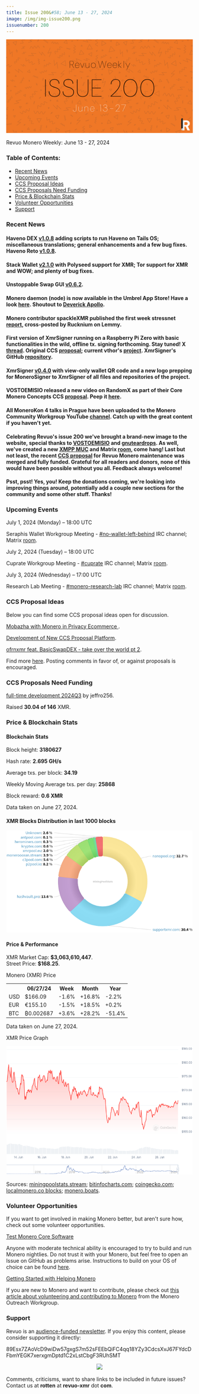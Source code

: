 ```yaml
---
title: Issue 200&#58; June 13 - 27, 2024
image: /img/img-issue200.png
issuenumber: 200
---
```

[<img src="/img/img-issue200.png" alt="Revuo Monero Weekly #200 Slide" class="img-lead">](/issue-200.html)

<p class="text-lead">Revuo Monero Weekly: June 13 - 27, 2024</p>
<!--more-->

<h3>Table of Contents:</h3>
<ul class="contents">
    <li><a href="#news">Recent News</a></li>
    <li><a href="#events">Upcoming Events</a></li>
    <li><a href="#ideas">CCS Proposal Ideas</a></li>
    <li><a href="#proposals">CCS Proposals Need Funding</a></li>
    <li><a href="#stats">Price & Blockchain Stats</a></li>
    <li><a href="#volunteer">Volunteer Opportunities</a></li>
    <li><a href="#support">Support</a></li>
</ul>

<h3 id="news">Recent News</h3>

<div class="newsbyte">
    <h4>Haveno DEX <a href="https://github.com/haveno-dex/haveno/releases/tag/1.0.8" target="_blank">v1.0.8</a> adding scripts to run Haveno on Tails OS; miscellaneous translations; general enhancements and a few bug fixes. Haveno Reto <a href="https://github.com/retoaccess1/haveno-reto/releases/tag/v1.0.8" target="_blank">v1.0.8</a>.</h4>
</div>

<div class="newsbyte">
    <h4>Stack Wallet <a href="https://github.com/cypherstack/stack_wallet/releases/tag/build_227" target="_blank">v2.1.0</a> with Polyseed support for XMR; Tor support for XMR and WOW; and plenty of bug fixes.</h4>
</div>

<div class="newsbyte">
    <h4>Unstoppable Swap GUI <a href="https://github.com/UnstoppableSwap/unstoppableswap-gui/releases/tag/v0.6.2" target="_blank">v0.6.2</a>.</h4>
</div>

<div class="newsbyte">
    <h4>Monero daemon (node) is now available in the Umbrel App Store! Have a look <a href="https://apps.umbrel.com/app/monero" target="_blank">here</a>. Shoutout to <a href="https://xcancel.com/deverickapollo/status/1805958430194123071" target="_blank">Deverick Apollo</a>.</h4>
</div>

<div class="newsbyte">
    <h4>Monero contributor spackleXMR published the first week stressnet <a href="https://monero.town/post/3601453" target="_blank">report</a>, cross-posted by Rucknium on Lemmy. </h4>
</div>

<div class="newsbyte">
    <h4>First version of XmrSigner running on a Raspberry Pi Zero with basic functionalities in the wild, offline tx. signing forthcoming. Stay tuned! X <a href="https://nitter.poast.org/XmrStreet/status/1805510803014988150" target="_blank">thread</a>. Original CCS <a href="https://repo.getmonero.org/monero-project/ccs-proposals/-/merge_requests/323" target="_blank">proposal</a>; current vthor's <a href="https://repo.getmonero.org/monero-project/ccs-proposals/-/merge_requests/465" target="_blank">project</a>. XmrSigner's GitHub <a href="https://github.com/DiosDelRayo/monerosigner" target="_blank">repository</a>.</h4>
</div>

<div class="newsbyte">
    <h4>XmrSigner <a href="https://github.com/DiosDelRayo/MoneroSigner/releases/tag/v0.4" target="_blank">v0.4.0</a> with view-only wallet QR code and a new logo prepping for MoneroSigner to XmrSigner of all files and repositories of the project. </h4>
</div>

<div class="newsbyte">
    <h4>VOSTOEMISIO released a new video on RandomX as part of their Core Monero Concepts CCS <a href="https://repo.getmonero.org/monero-project/ccs-proposals/-/merge_requests/412" target="_blank">proposal</a>. Peep it <a href="https://iv.datura.network/watch?v=RsNOi0lpiyM" target="_blank">here</a>.</h4>
</div>

<div class="newsbyte">
    <h4>All MoneroKon 4 talks in Prague have been uploaded to the Monero Community Workgroup YouTube <a href="https://iteroni.com/playlist?list=PLsSYUeVwrHBk-C3zImaDAQLx453PL7dR-&si=R34T6ftmYksY88Uc" target="_blank">channel</a>. Catch up with the great content if you haven't yet.</h4>
</div>

<div class="newsbyte">
    <h4>Celebrating Revuo's issue 200 we've brought a brand-new image to the website, special thanks to <a href="https://www.vostoemisio.com/" target="_blank">VOSTOEMISIO</a> and <a href="https://monero.graphics/" target="_blank">gnuteardrops</a>. As well, we've created a new <a href="xmpp:revuo-monero@conference.jabbers.one?join" target="_blank">XMPP MUC</a> and Matrix <a href="https://matrix.to/#/#revuo:monero.social" target="_blank">room</a>, come hang! Last but not least, the recent <a href="https://ccs.getmonero.org/proposals/revuo-monero-maintenance-2024-q3.html" target="_blank">CCS proposal</a> for Revuo Monero maintenance was merged and fully funded. Grateful for all readers and donors, none of this would have been possible without you all. Feedback always welcome!</h4>
</div>

<div class="newsbyte">
    <h4>Psst, psst! Yes, you! Keep the donations coming, we're looking into improving things around, potentially add a couple new sections for the community and some other stuff. Thanks!</h4>
</div>

<h3 id="events">Upcoming Events</h3>

<div class="event">
    <p class="date" markdown="1">July 1, 2024 (Monday) – 18:00 UTC</p>
    <p markdown="1">Seraphis Wallet Workgroup Meeting - <a href="irc://irc.libera.chat/#no-wallet-left-behind" target="_blank">#no-wallet-left-behind</a> IRC channel; Matrix <a href="https://matrix.to/#/#no-wallet-left-behind:monero.social" target="_blank">room</a>.</p>
</div>

<div class="event">
    <p class="date" markdown="1">July 2, 2024 (Tuesday) – 18:00 UTC</p>
    <p markdown="1">Cuprate Workgroup Meeting - <a href="irc://irc.libera.chat/#cuprate" target="_blank">#cuprate</a> IRC channel; Matrix <a href="https://matrix.to/#/#cuprate:monero.social" target="_blank">room</a>.</p>
</div>

<div class="event">
    <p class="date" markdown="1">July 3, 2024 (Wednesday) – 17:00 UTC</p>
    <p markdown="1">Research Lab Meeting - <a href="irc://irc.libera.chat/#monero-research-lab" target="_blank">#monero-research-lab</a> IRC channel; Matrix <a href="https://matrix.to/#/#monero-research-lab:monero.social" target="_blank">room</a>.</p>
</div>

<h3 id="ideas">CCS Proposal Ideas</h3>

<p>Below you can find some CCS proposal ideas open for discussion.</p>

<div class="proposal">
<p><a href="https://repo.getmonero.org/monero-project/ccs-proposals/-/merge_requests/463" target="_blank">Mobazha with Monero in Privacy Ecommerce </a>.</p>
</div>

<div class="proposal">
<p><a href="https://repo.getmonero.org/monero-project/ccs-proposals/-/merge_requests/464" target="_blank">Development of New CCS Proposal Platform</a>.</p>
</div>

<div class="proposal">
<p><a href="https://repo.getmonero.org/monero-project/ccs-proposals/-/merge_requests/457" target="_blank">ofrnxmr feat. BasicSwapDEX - take over the world pt 2</a>.</p>
</div>

<div class="proposal">
<p>Find more <a href="https://ccs.getmonero.org/ideas/" target="_blank">here</a>. Posting comments in favor of, or against proposals is encouraged.</p>
</div>

<h3 id="proposals">CCS Proposals Need Funding</h3>

<div class="proposal">
    <p><a href="https://ccs.getmonero.org/proposals/jeffro256-full-time-2024Q3.html" target="_blank">full-time development 2024Q3</a> by jeffro256.</p>
    <p>Raised <b>30.04 of 146</b> XMR.</p>
</div>

<h3 id="stats">Price & Blockchain Stats</h3>

<h4 class="stat">Blockchain Stats</h4>

<div class="bcstats">
    <p>Block height: <b>3180627</b></p>
    <p>Hash rate: <b>2.695 GH/s</b></p>
    <p>Average txs. per block: <b>34.19</b></p>
    <p>Weekly Moving Average txs. per day: <b>25868</b></p>
    <p>Block reward: <b>0.6 XMR</b></p>
</div>
<p class="note">Data taken on June 27, 2024.</p>

<h4 class="stat">XMR Blocks Distribution in last 1000 blocks</h4>
<p><img src="/img/hashrate-pool-distribution-06272.png" alt="Hashrate Pool Distribution Pie Chart"/></p>

<h4 class="stat" id="price-stat">Price & Performance</h4>

<div class="price-intro">XMR Market Cap: <b>$3,063,610,447</b>.<br/>Street Price: <b>$168.25</b>.</div>

<p class="table-title">Monero (XMR) Price</p>
<table class="price-table">
  <tr class="row1">
    <th></th>
    <th>06/27/24</th>
    <th>Week</th>
    <th>Month</th>
    <th>Year</th>
  </tr>
  <tr>
    <td data-th="XMR to">USD</td>
    <td data-th="06/27/24">$166.09</td>
    <td data-th="Week" class="red">-1.6%</td>
    <td data-th="Month" class="green">+16.8%</td>
    <td data-th="Year" class="red">-2.2%</td>
  </tr>
  <tr class="row3">
    <td data-th="XMR to">EUR</td>
    <td data-th="06/27/24">€155.10</td>
    <td data-th="Week" class="red">-1.5%</td>
    <td data-th="Month" class="green">+18.5%</td>
    <td data-th="Year" class="green">+0.2%</td>
  </tr>
  <tr>
    <td data-th="XMR to">BTC</td>
    <td data-th="06/27/24">₿0.002687</td>
    <td data-th="Week" class="green">+3.6%</td>
    <td data-th="Month" class="green">+28.2%</td>
    <td data-th="Year" class="red">-51.4%</td>
  </tr>
</table>
<p class="note">Data taken on June 27, 2024.</p>

<p class="table-title">XMR Price Graph</p>

![XMR Price Graph 06/13/24-06/27/24](/img/weekly-chart-06272.png "XMR Price Graph 06/13/24-06/27/24")

Sources: <a href="https://miningpoolstats.stream/monero" target="_blank">miningpoolstats.stream</a>; <a href="https://bitinfocharts.com/monero/" target="_blank">bitinfocharts.com</a>; <a href="https://www.coingecko.com/en/coins/monero" target="_blank">coingecko.com</a>; <a href="https://localmonero.co/blocks" target="_blank">localmonero.co blocks</a>; <a href="https://monero.boats/" target="_blank">monero.boats</a>.

<h3 id="volunteer">Volunteer Opportunities</h3>

<p>If you want to get involved in making Monero better, but aren't sure how, check out some volunteer opportunities.</p>

<div class="newsbyte">
    <p class="date"><a href="https://github.com/monero-project/monero" target="_blank">Test Monero Core Software</a></p>
    <p>Anyone with moderate technical ability is encouraged to try to build and run Monero nightlies. Do not trust it with your Monero, but feel free to open an Issue on GitHub as problems arise. Instructions to build on your OS of choice can be found <a href="https://github.com/monero-project/monero#compiling-monero-from-source" target="_blank">here</a>. </p>
</div>

<div class="newsbyte">
    <p class="date"><a href="https://github.com/monero-project/monero" target="_blank">Getting Started with Helping Monero</a></p>
    <p>If you are new to Monero and want to contribute, please check out <a href="https://web.archive.org/web/20200805013127/https://www.monerooutreach.org/stories/getting-started-helping-monero.html" target="_blank">this article about volunteering and contributing to Monero</a> from the Monero Outreach Workgroup. </p>
</div>

<h3 id="support">Support</h3>

<p markdown="1">Revuo is an <a href="https://revuo-xmr.com/support/">audience-funded newsletter</a>. If you enjoy this content, please consider supporting it directly:</p>

<p class="address" markdown="1">89Esx7ZAoVcD9wiDw57gxgS7m52sFEEbQiFC4qq18YZy3CdcsXvJ67FYdcDFbmYEGK7xerxgmDptd1C2xLstCbgF3RUhSMT</p>

<p><center><a href="monero:89Esx7ZAoVcD9wiDw57gxgS7m52sFEEbQiFC4qq18YZy3CdcsXvJ67FYdcDFbmYEGK7xerxgmDptd1C2xLstCbgF3RUhSMT" class="qr"><img src="/img/donate-monero.jpg" style="max-width: 200px;"/></a></center></p>

Comments, criticisms, want to share links to be included in future issues? Contact us at **rotten** at **revuo-xmr** dot **com**.
